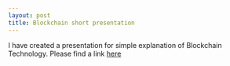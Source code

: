 ```yaml
---
layout: post
title: Blockchain short presentation
---
```


I have created a presentation for simple explanation of Blockchain Technology.  Please find a link [here](https://mastanbtc.github.io/demo/#/)

